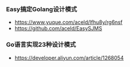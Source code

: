 
### Easy搞定Golang设计模式
- https://www.yuque.com/aceld/lfhu8y/rg6nsf
- https://github.com/aceld/EasySJMS

### Go语言实现23种设计模式
- https://developer.aliyun.com/article/1268054